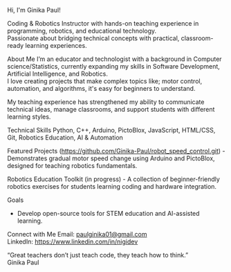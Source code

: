 Hi, I'm Ginika Paul!
 
Coding & Robotics Instructor with hands-on teaching experience in programming, robotics, and educational technology.  
Passionate about bridging technical concepts with practical, classroom-ready learning experiences.

About Me
I’m an educator and technologist with a background in Computer science/Statistics, currently expanding my skills in Software Development, Artificial Intelligence, and Robotics.  
I love creating projects that make complex topics like; motor control, automation, and algorithms, it's easy for beginners to understand.  

My teaching experience has strengthened my ability to communicate technical ideas, manage classrooms, and support students with different learning styles.

Technical Skills
Python, C++, Arduino, PictoBlox, JavaScript, HTML/CSS, Git, Robotics Education, AI & Automation

Featured Projects
(https://github.com/Ginika-Paul/robot_speed_control.git) - Demonstrates gradual motor speed change using Arduino and PictoBlox, designed for teaching robotics fundamentals.

Robotics Education Toolkit (in progress) - A collection of beginner-friendly robotics exercises for students learning coding and hardware integration.

Goals 
- Develop open-source tools for STEM education and AI-assisted learning.   

Connect with Me
Email: paulginika01@gmail.com  
LinkedIn: https://www.linkedin.com/in/nigidev  

“Great teachers don’t just teach code, they teach how to think.”  
 Ginika Paul
